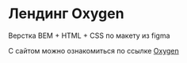 # Лендинг Oxygen

Верстка BEM + HTML + CSS по макету из figma

С сайтом можно ознакомиться по ссылке <a href='https://eugeneweb.github.io/Oxygen/'>Oxygen</a>

